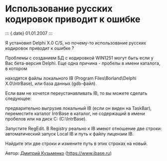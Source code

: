 Использование русских кодировок приводит к ошибке
=================================================

::: {.date}
01.01.2007
:::

Я установил Delphi X.0 C/S, но почему-то использование русских кодировок
приводит к ошибке ?

Проблемы с созданием БД с кодировкой WIN1251 могут быть если у Вас
бета-версия Delphi. Еще одна причина - пробелы в имени каталога, в
котором

находятся файлы локального IB (Program Files\\Borland\\Delphi
X.0\\IntrBase), или база данных (gdb-файл).

Если вам не хочется переустанавливать IB, то вы можете сделать
следующее:

предварительно выгрузив локальный IB (если он виден на TaskBar),
переместите каталог IntrBase в каталог, не содержащий в имени пробелов
или на диск C: (C:\\IntrBase).

Запустите RegEdit. В Registry реально к IB имеют отношение две строки:
автоматический запуск Local IB и путь к файлу лицензии IB.

Найдите эти две строки и измените путь в этих строках на новый.

Автор: [Дмитрий Кузьменко](mailto:delphi@demo.ru)
(<https://www.ibase.ru>)
